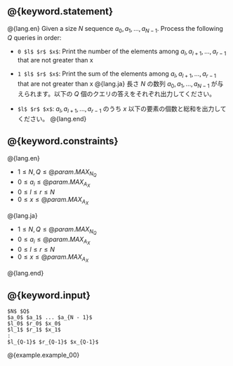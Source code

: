 ## @{keyword.statement}

@{lang.en}
Given a size $N$ sequence $a_0, a_1, \dots, a _ {N - 1}$. Process the following $Q$ queries in order:

- `0 $l$ $r$ $x$`: Print the number of the elements among $a_l,a_{l+1},...,a_{r-1}$ that are not greater than x
- `1 $l$ $r$ $x$`: Print the sum of the elements among $a_l,a_{l+1},...,a_{r-1}$ that are not greater than x
@{lang.ja}
長さ $N$ の数列 $a_0, a_1, \dots, a _ {N - 1}$ が与えられます。以下の $Q$ 個のクエリの答えをそれぞれ出力してください。

- `$l$ $r$ $x$`: $a_l,a_{l+1},...,a_{r-1}$ のうち $x$ 以下の要素の個数と総和を出力してください。
@{lang.end}


## @{keyword.constraints}

@{lang.en}

- $1 \leq N, Q \leq @{param.MAX_N_Q}$
- $0 \leq a_i \leq @{param.MAX_A_X}$
- $0 \leq l \leq r \leq N$
- $0 \leq x \leq @{param.MAX_A_X}$

@{lang.ja}

- $1 \leq N, Q \leq @{param.MAX_N_Q}$
- $0 \leq a_i \leq @{param.MAX_A_X}$
- $0 \leq l \leq r \leq N$
- $0 \leq x \leq @{param.MAX_A_X}$

@{lang.end}

## @{keyword.input}

~~~
$N$ $Q$
$a_0$ $a_1$ ... $a_{N - 1}$
$l_0$ $r_0$ $x_0$
$l_1$ $r_1$ $x_1$
:
$l_{Q-1}$ $r_{Q-1}$ $x_{Q-1}$
~~~

@{example.example_00}
